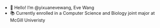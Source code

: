 - 👋 Hello! I’m @yixuanevewang, Eve Wang
- 📚 Currently enrolled in a Computer Science and Biology joint major at McGill Univeristy 

<!---
yixuanevewang/yixuanevewang is a ✨ special ✨ repository because its `README.md` (this file) appears on your GitHub profile.
You can click the Preview link to take a look at your changes.
--->
